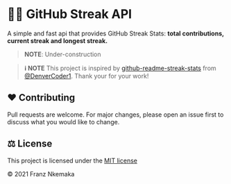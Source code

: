 # 👨‍💻 GitHub Streak API

A simple and fast api that provides GitHub Streak Stats: **total contributions, current streak and longest streak.**

> **NOTE**: Under-construction

> **ℹ NOTE** This project is inspired by [github-readme-streak-stats](https://github.com/DenverCoder1/github-readme-streak-stats) from [@DenverCoder1](https://github.com/DenverCoder1). Thank your for your work!

## ❤️ Contributing

Pull requests are welcome. For major changes, please open an issue first to discuss what you would like to change.

## ⚖️ License

This project is licensed under the [MIT license](LICENSE)

© 2021 Franz Nkemaka
